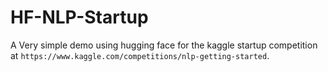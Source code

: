 # HF-NLP-Startup
A Very simple demo using hugging face for the kaggle startup competition at `https://www.kaggle.com/competitions/nlp-getting-started`.
